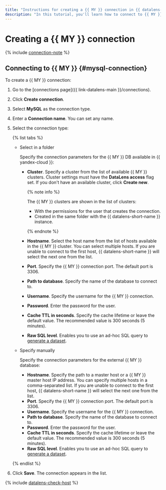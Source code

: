 ```yaml
---
title: "Instructions for creating a {{ MY }} connection in {{ datalens-full-name }}"
description: "In this tutorial, you'll learn how to connect to {{ MY }} in {{ datalens-full-name }}."
---
```


# Creating a {{ MY }} connection


{% include [connection-note](../../../_includes/datalens/datalens-connection-note.md) %}


## Connecting to {{ MY }} {#mysql-connection}

To create a {{ MY }} connection:



1. Go to the [connections page]({{ link-datalens-main }}/connections).


1. Click **Create connection**.



1. Select **MySQL** as the connection type.
1. Enter a **Connection name**. You can set any name.


1. Select the connection type:

   {% list tabs %}

   - Select in a folder

      
      Specify the connection parameters for the {{ MY }} DB available in {{ yandex-cloud }}:



      - **Cluster**. Specify a cluster from the list of available {{ MY }} clusters. Cluster settings must have the **DataLens access** flag set. If you don't have an available cluster, click **Create new**.

         {% note info %}

         The {{ MY }} clusters are shown in the list of clusters:

         - With the permissions for the user that creates the connection.
         - Created in the same folder with the {{ datalens-short-name }} instance.

         {% endnote %}

      - **Hostname**. Select the host name from the list of hosts available in the {{ MY }} cluster. You can select multiple hosts. If you are unable to connect to the first host, {{ datalens-short-name }} will select the next one from the list.
      - **Port**. Specify the {{ MY }} connection port. The default port is 3306.
      - **Path to database**. Specify the name of the database to connect to.
      - **Username**. Specify the username for the {{ MY }} connection.
      - **Password**. Enter the password for the user.
      - **Cache TTL in seconds**. Specify the cache lifetime or leave the default value. The recommended value is 300 seconds (5 minutes).
      - **Raw SQL level**. Enables you to use an ad-hoc SQL query to [generate a dataset](../../concepts/dataset/settings.md#sql-request-in-datatset).

   - Specify manually

      Specify the connection parameters for the external {{ MY }} database:

      - **Hostname**. Specify the path to a master host or a {{ MY }} master host IP address. You can specify multiple hosts in a comma-separated list. If you are unable to connect to the first host, {{ datalens-short-name }} will select the next one from the list.
      - **Port**. Specify the {{ MY }} connection port. The default port is 3306.
      - **Username**. Specify the username for the {{ MY }} connection.
      - **Path to database**. Specify the name of the database to connect to.
      - **Password**. Enter the password for the user.
      - **Cache TTL in seconds**. Specify the cache lifetime or leave the default value. The recommended value is 300 seconds (5 minutes).
      - **Raw SQL level**. Enables you to use an ad-hoc SQL query to [generate a dataset](../../concepts/dataset/settings.md#sql-request-in-datatset).

   {% endlist %}



1. Click **Save**. The connection appears in the list.

{% include [datalens-check-host](../../../_includes/datalens/operations/datalens-check-host.md) %}
